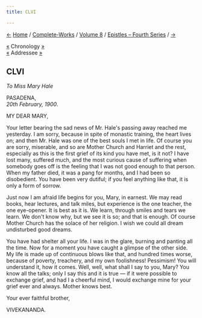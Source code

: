 ```yaml
---
title: CLVI

---
```

<div>

[←](155_dhira_mata.htm) [Home](../../../index.htm) /
[Complete-Works](../../complete_works.htm) / [Volume
8](../volume_8_contents.htm) / [Epistles – Fourth
Series](epistles_fourth_series_contents.htm) / [→](157_mary.htm)

  

[«](155_dhira_mata.htm) Chronology
[»](../../volume_6/epistles_second_series/154_akhandananda.htm)  
[«](153_mary.htm) Addressee [»](157_mary.htm)

## CLVI

*To Miss Mary Hale*

PASADENA,  
*20th February, 1900*.

MY DEAR MARY,

Your letter bearing the sad news of Mr. Hale's passing away reached me
yesterday. I am sorry, because in spite of monastic training, the heart
lives on; and then Mr. Hale was one of the best souls I met in life. Of
course you are sorry, miserable, and so are Mother Church and Harriet
and the rest, especially as this is the first grief of its kind you have
met, is it not? I have lost many, suffered much, and the most curious
cause of suffering when somebody goes off is the feeling that I was not
good enough to that person. When my father died, it was a pang for
months, and I had been so disobedient. You have been very dutiful; if
you feel anything like that, it is only a form of sorrow.

Just now I am afraid life begins for you, Mary, in earnest. We may read
books, hear lectures, and talk miles, but experience is the one teacher,
the one eye-opener. It is best as it is. We learn, through smiles and
tears we learn. We don't know why, but we see it is so; and that is
enough. Of course Mother Church has the solace of her religion. I wish
we could all dream undisturbed good dreams.

You have had shelter all your life. I was in the glare, burning and
panting all the time. Now for a moment you have caught a glimpse of the
other side. My life is made up of continuous blows like that, and
hundred times worse, because of poverty, treachery, and my own
foolishness! Pessimism! You will understand it, how it comes. Well,
well, what shall I say to you, Mary? You know all the talks; only I say
this and it is true — if it were possible to exchange grief, and had I a
cheerful mind, I would exchange mine for your grief ever and always.
Mother knows best.

Your ever faithful brother,

VIVEKANANDA.

</div>
